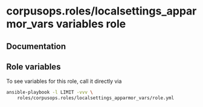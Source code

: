 # corpusops.roles/localsettings_apparmor_vars variables role
## Documentation

## Role variables
To see variables for this role, call it directly via
```bash
ansible-playbook -l LIMIT -vvv \
    roles/corpusops.roles/localsettings_apparmor_vars/role.yml
```
